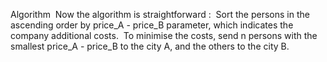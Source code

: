 Algorithm
​
Now the algorithm is straightforward :
​
Sort the persons in the ascending order by price_A - price_B parameter, which indicates the company additional costs.
​
To minimise the costs, send n persons with the smallest price_A - price_B to the city A, and the others to the city B.